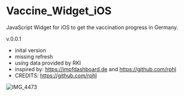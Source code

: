 # Vaccine_Widget_iOS
JavaScript Widget for iOS to get the vaccination progress in Germany.

v.0.0.1
- inital version
- missing refresh
- using data provided by RKI
- inspired by: https://impfdashboard.de and https://github.com/rphl
- CREDITS: https://github.com/rphl

![IMG_4473](https://user-images.githubusercontent.com/22636930/112229945-34fb3b00-8c34-11eb-862a-b2e7e8a1face.jpeg)

